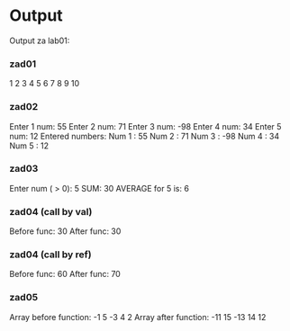 # Output
Output za lab01:

### zad01
1
2
3
4
5
6
7
8
9
10
### zad02
Enter 1 num: 55
Enter 2 num: 71
Enter 3 num: -98
Enter 4 num: 34
Enter 5 num: 12
Entered numbers:
Num 1 : 55
Num 2 : 71
Num 3 : -98
Num 4 : 34
Num 5 : 12
### zad03
Enter num ( > 0): 5
SUM: 30
AVERAGE for 5 is: 6
### zad04 (call by val)
Before func: 30
After func: 30
### zad04 (call by ref)
Before func: 60
After func: 70
### zad05
Array before function: -1 5 -3 4 2
Array after function: -11 15 -13 14 12
